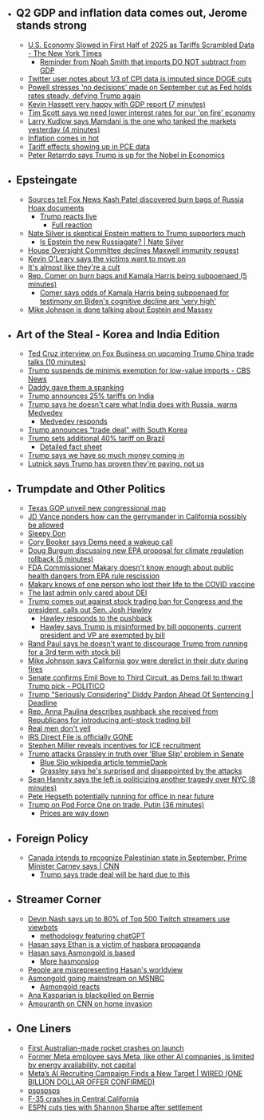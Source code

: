   - ## Q2 GDP and inflation data comes out, Jerome stands strong
    - [U.S. Economy Slowed in First Half of 2025 as Tariffs Scrambled Data - The New York Times](https://www.nytimes.com/2025/07/30/business/us-economy-grew-in-second-quarter-as-tariffs-scrambled-data.html?unlocked_article_code=1.aU8.-2GT.WCwOhimgemwt)
      - [Reminder from Noah Smith that imports DO NOT subtract from GDP](https://open.substack.com/pub/noahpinion/p/why-do-econ-journalists-keep-making?r=1uqnkf&utm_campaign=post&utm_medium=email)
    - [Twitter user notes about 1/3 of CPI data is imputed since DOGE cuts](https://x.com/EpsilonTheory/status/1949894083301810601)
    - [Powell stresses 'no decisions' made on September cut as Fed holds rates steady, defying Trump again](https://finance.yahoo.com/news/powell-stresses-no-decisions-made-on-september-cut-as-fed-holds-rates-steady-defying-trump-again-180230344.html)
    - [Kevin Hassett very happy with GDP report (7 minutes)](https://youtu.be/rxYcda0tVck?si=ouaK6LHPCw6bHtWa)
    - [Tim Scott says we need lower interest rates for our 'on fire' economy](https://x.com/atrupar/status/1950534413193732395)
    - [Larry Kudlow says Mamdani is the one who tanked the markets yesterday (4 minutes)](https://youtu.be/9rdGm9Esidg?si=0G29cqMCt6p2Oqaf)
    - [Inflation comes in hot](https://x.com/atrupar/status/1950898932097122524)
    - [Tariff effects showing up in PCE data](https://x.com/SteveRattner/status/1950925534252151155)
    - [Peter Retarrdo says Trump is up for the Nobel in Economics](https://x.com/atrupar/status/1950892300063662555)
  - ## Epsteingate
    - [Sources tell Fox News Kash Patel discovered burn bags of Russia Hoax documents](https://www.foxnews.com/politics/patel-found-thousands-sensitive-trump-russia-probe-docs-inside-burn-bags-secret-room-fbi)
      - [Trump reacts live](https://x.com/Acyn/status/1950616861789614149)
        - [Full reaction](https://x.com/Acyn/status/1950617738331951527)
    - [Nate Silver is skeptical Epstein matters to Trump supporters much](https://x.com/NateSilver538/status/1950296026281038249)
      - [Is Epstein the new Russiagate? | Nate Silver](https://www.natesilver.net/p/is-epstein-the-new-russiagate?r=1uqnkf&utm_campaign=post&utm_medium=web&showWelcomeOnShare=false)
    - [House Oversight Committee declines Maxwell immunity request](https://x.com/TheMaineWonk/status/1950320046573846602)
    - [Kevin O'Leary says the victims want to move on](https://x.com/Acyn/status/1950380213679824964)
    - [It's almost like they're a cult](https://x.com/Acyn/status/1950701649942528182)
    - [Rep. Comer on burn bags and Kamala Harris being subpoenaed (5 minutes)](https://youtu.be/Lfp8tyF-3jA?si=XtWJZcLwPcZVuweh)
      - [Comer says odds of Kamala Harris being subpoenaed for testimony on Biden's cognitive decline are 'very high'](https://x.com/Acyn/status/1950702206488834269)
    - [Mike Johnson is done talking about Epstein and Massey](https://x.com/Acyn/status/1950674671617392910)
  - ## Art of the Steal - Korea and India Edition
    - [Ted Cruz interview on Fox Business on upcoming Trump China trade talks (10 minutes)](https://youtu.be/y9KoleTDBeg?si=-KaWGdh4PiV8aEb-)
    - [Trump suspends de minimis exemption for low-value imports - CBS News](https://www.cbsnews.com/news/trump-ends-de-minimis-loophole-on-imports/)
    - [Daddy gave them a spanking](https://x.com/Acyn/status/1950350887928336665)
    - [Trump announces 25% tariffs on India](https://x.com/sentdefender/status/1950534444982452502)
    - [Trump says he doesn't care what India does with Russia, warns Medvedev](https://x.com/meiselasb/status/1950777944022057415)
      - [Medvedev responds](https://x.com/sentdefender/status/1950903604652474748)
    - [Trump announces "trade deal" with South Korea](https://x.com/patriottakes/status/1950706385794015398)
    - [Trump sets additional 40% tariff on Brazil](https://x.com/WhiteHouse/status/1950640386172657922)
      - [Detailed fact sheet](https://www.whitehouse.gov/fact-sheets/2025/07/fact-sheet-president-donald-j-trump-addresses-threats-to-the-united-states-from-the-government-of-brazil/)
    - [Trump says we have so much money coming in](https://x.com/Acyn/status/1950615217655955857)
    - [Lutnick says Trump has proven they're paying, not us](https://x.com/Acyn/status/1950726811660279832)
  - ## Trumpdate and Other Politics
    - [Texas GOP unveil new congressional map](https://x.com/NewsWire_US/status/1950565448942068074)
    - [JD Vance ponders how can the gerrymander in California possibly be allowed](https://x.com/JDVance/status/1950581570173354396)
    - [Sleepy Don](https://x.com/atrupar/status/1950664734199431606)
    - [Cory Booker says Dems need a wakeup call](https://x.com/allenanalysis/status/1950301286936481886)
    - [Doug Burgum discussing new EPA proposal for climate regulation rollback (5 minutes)](https://youtu.be/yN5Anpb4yeU?si=DC-LDTJXNL9V6ecI)
    - [FDA Commissioner Makary doesn't know enough about public health dangers from EPA rule rescission](https://x.com/atrupar/status/1950533285865464225)
    - [Makary knows of one person who lost their life to the COVID vaccine](https://x.com/atrupar/status/1950532585584578935)
    - [The last admin only cared about DEI](https://x.com/atrupar/status/1950915079290970291)
    - [Trump comes out against stock trading ban for Congress and the president, calls out Sen. Josh Hawley](https://x.com/ProjectLincoln/status/1950667920042057984)
      - [Hawley responds to the pushback](https://x.com/RonFilipkowski/status/1950716821616955410)
      - [Hawley says Trump is misinformed by bill opponents, current president and VP are exempted by bill](https://x.com/Acyn/status/1950713309508026687)
    - [Rand Paul says he doesn't want to discourage Trump from running for a 3rd term with stock bill](https://x.com/atrupar/status/1950922248832876951)
    - [Mike Johnson says California gov were derelict in their duty during fires](https://x.com/Acyn/status/1950676546374533538)
    - [Senate confirms Emil Bove to Third Circuit, as Dems fail to thwart Trump pick - POLITICO](https://www.politico.com/news/2025/07/29/senate-confirms-emil-bove-to-third-circuit-as-dems-fail-to-thwart-trump-pick-00482965)
    - [Trump "Seriously Considering" Diddy Pardon Ahead Of Sentencing | Deadline](https://deadline.com/2025/07/combs-pardon-trump-seriously-considering-1236468313/)
    - [Rep. Anna Paulina describes pushback she received from Republicans for introducing anti-stock trading bill](https://x.com/Acyn/status/1950717218804916475)
    - [Real men don't yell](https://x.com/Acyn/status/1950687435232628792)
    - [IRS Direct File is officially GONE](https://x.com/MorePerfectUS/status/1950250964889284641)
    - [Stephen Miller reveals incentives for ICE recruitment](https://x.com/StephenM/status/1950375688365887803)
    - [Trump attacks Grassley in truth over 'Blue Slip' problem in Senate](https://x.com/Acyn/status/1950320109589057597)
      - [Blue Slip wikipedia article temmieDank](https://en.wikipedia.org/wiki/Blue_slip_(U.S._Senate))
      - [Grassley says he's surprised and disappointed by the attacks](https://x.com/Acyn/status/1950584580450525545)
    - [Sean Hannity says the left is politicizing another tragedy over NYC (8 minutes)](https://youtu.be/-oDUNilkbPk?si=LGuiv2DVNcaktXRk)
    - [Pete Hegseth potentially running for office in near future](https://x.com/sentdefender/status/1950754411900248548)
    - [Trump on Pod Force One on trade, Putin (36 minutes)](https://youtu.be/uDij8JJIS-A?si=WtJc5B96j9FMn5Tt)
      - [Prices are way down](https://x.com/patriottakes/status/1950653530433585325)
  - ## Foreign Policy
    - [Canada intends to recognize Palestinian state in September, Prime Minister Carney says | CNN](https://www.cnn.com/2025/07/30/world/canada-recognize-palestinian-state-september-intl-latam)
      - [Trump says trade deal will be hard due to this](https://x.com/Acyn/status/1950776537524887977)
  - ## Streamer Corner
    - [Devin Nash says up to 80% of Top 500 Twitch streamers use viewbots](https://x.com/DevinNash/status/1950694245414879405)
      - [methodology featuring chatGPT](https://x.com/DevinNash/status/1950745190387286394)
    - [Hasan says Ethan is a victim of hasbara propaganda](https://x.com/Awk20000/status/1950549922790744406)
    - [Hasan says Asmongold is based](https://x.com/Awk20000/status/1950685609452044299)
      - [More hasmonslop](https://x.com/Awk20000/status/1950686460170170545)
    - [People are misrepresenting Hasan's worldview](https://x.com/Awk20000/status/1950879259335278602)
    - [Asmongold going mainstream on MSNBC](https://x.com/Awk20000/status/1950278704711815363)
      - [Asmongold reacts](https://x.com/Awk20000/status/1950607415969567205)
    - [Ana Kasparian is blackpilled on Bernie](https://x.com/hutchinson/status/1950706148547670017)
    - [Amouranth on CNN on home invasion](https://x.com/Awk20000/status/1950891342558548413)
  - ## One Liners
    - [First Australian-made rocket crashes on launch](https://x.com/AP/status/1950507604079182168)
    - [Former Meta employee says Meta, like other AI companies, is limited by energy availability, not capital](https://x.com/RihardJarc/status/1950213045264797796)
    - [Meta’s AI Recruiting Campaign Finds a New Target | WIRED (ONE BILLION DOLLAR OFFER CONFIRMED)](https://www.wired.com/story/mark-zuckerberg-ai-recruiting-spree-thinking-machines/)
    - [pspspsps](https://x.com/PowerfulAuraX/status/1950398444075626687)
    - [F-35 crashes in Central California](https://x.com/sentdefender/status/1950774261947216000)
    - [ESPN cuts ties with Shannon Sharpe after settlement](https://youtu.be/IwxIlmEv9yM?si=3_TjOD2VJTjdc0kx)
#